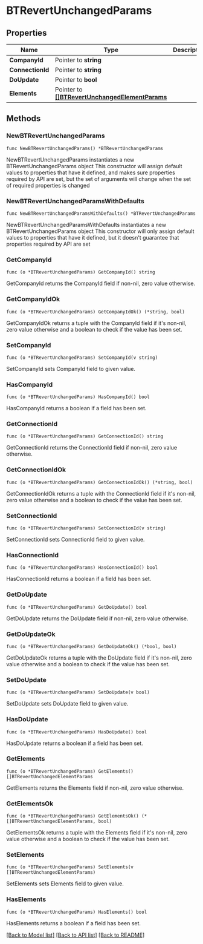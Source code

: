 # BTRevertUnchangedParams

## Properties

Name | Type | Description | Notes
------------ | ------------- | ------------- | -------------
**CompanyId** | Pointer to **string** |  | [optional] 
**ConnectionId** | Pointer to **string** |  | [optional] 
**DoUpdate** | Pointer to **bool** |  | [optional] 
**Elements** | Pointer to [**[]BTRevertUnchangedElementParams**](BTRevertUnchangedElementParams.md) |  | [optional] 

## Methods

### NewBTRevertUnchangedParams

`func NewBTRevertUnchangedParams() *BTRevertUnchangedParams`

NewBTRevertUnchangedParams instantiates a new BTRevertUnchangedParams object
This constructor will assign default values to properties that have it defined,
and makes sure properties required by API are set, but the set of arguments
will change when the set of required properties is changed

### NewBTRevertUnchangedParamsWithDefaults

`func NewBTRevertUnchangedParamsWithDefaults() *BTRevertUnchangedParams`

NewBTRevertUnchangedParamsWithDefaults instantiates a new BTRevertUnchangedParams object
This constructor will only assign default values to properties that have it defined,
but it doesn't guarantee that properties required by API are set

### GetCompanyId

`func (o *BTRevertUnchangedParams) GetCompanyId() string`

GetCompanyId returns the CompanyId field if non-nil, zero value otherwise.

### GetCompanyIdOk

`func (o *BTRevertUnchangedParams) GetCompanyIdOk() (*string, bool)`

GetCompanyIdOk returns a tuple with the CompanyId field if it's non-nil, zero value otherwise
and a boolean to check if the value has been set.

### SetCompanyId

`func (o *BTRevertUnchangedParams) SetCompanyId(v string)`

SetCompanyId sets CompanyId field to given value.

### HasCompanyId

`func (o *BTRevertUnchangedParams) HasCompanyId() bool`

HasCompanyId returns a boolean if a field has been set.

### GetConnectionId

`func (o *BTRevertUnchangedParams) GetConnectionId() string`

GetConnectionId returns the ConnectionId field if non-nil, zero value otherwise.

### GetConnectionIdOk

`func (o *BTRevertUnchangedParams) GetConnectionIdOk() (*string, bool)`

GetConnectionIdOk returns a tuple with the ConnectionId field if it's non-nil, zero value otherwise
and a boolean to check if the value has been set.

### SetConnectionId

`func (o *BTRevertUnchangedParams) SetConnectionId(v string)`

SetConnectionId sets ConnectionId field to given value.

### HasConnectionId

`func (o *BTRevertUnchangedParams) HasConnectionId() bool`

HasConnectionId returns a boolean if a field has been set.

### GetDoUpdate

`func (o *BTRevertUnchangedParams) GetDoUpdate() bool`

GetDoUpdate returns the DoUpdate field if non-nil, zero value otherwise.

### GetDoUpdateOk

`func (o *BTRevertUnchangedParams) GetDoUpdateOk() (*bool, bool)`

GetDoUpdateOk returns a tuple with the DoUpdate field if it's non-nil, zero value otherwise
and a boolean to check if the value has been set.

### SetDoUpdate

`func (o *BTRevertUnchangedParams) SetDoUpdate(v bool)`

SetDoUpdate sets DoUpdate field to given value.

### HasDoUpdate

`func (o *BTRevertUnchangedParams) HasDoUpdate() bool`

HasDoUpdate returns a boolean if a field has been set.

### GetElements

`func (o *BTRevertUnchangedParams) GetElements() []BTRevertUnchangedElementParams`

GetElements returns the Elements field if non-nil, zero value otherwise.

### GetElementsOk

`func (o *BTRevertUnchangedParams) GetElementsOk() (*[]BTRevertUnchangedElementParams, bool)`

GetElementsOk returns a tuple with the Elements field if it's non-nil, zero value otherwise
and a boolean to check if the value has been set.

### SetElements

`func (o *BTRevertUnchangedParams) SetElements(v []BTRevertUnchangedElementParams)`

SetElements sets Elements field to given value.

### HasElements

`func (o *BTRevertUnchangedParams) HasElements() bool`

HasElements returns a boolean if a field has been set.


[[Back to Model list]](../README.md#documentation-for-models) [[Back to API list]](../README.md#documentation-for-api-endpoints) [[Back to README]](../README.md)


